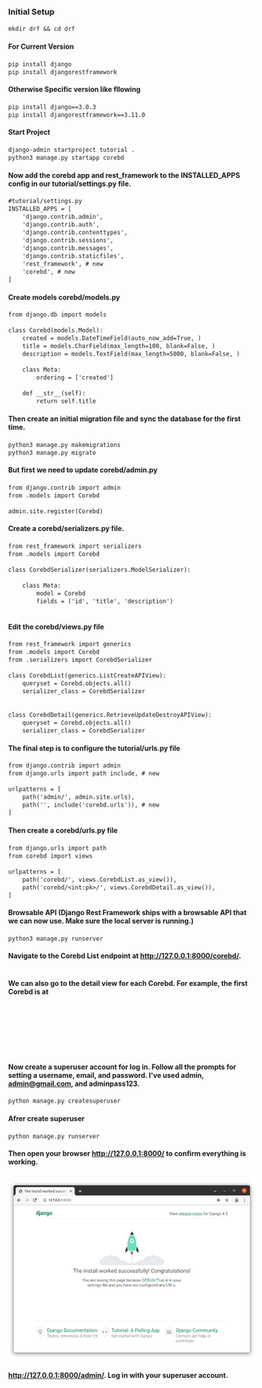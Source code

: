### Initial Setup

```
mkdir drf && cd drf
```
#### For Current Version
```
pip install django
pip install djangorestframework

```
#### Otherwise Specific version like fllowing

```
pip install django==3.0.3
pip install djangorestframework==3.11.0
```
#### Start Project
```
django-admin startproject tutorial .
python3 manage.py startapp corebd
```
#### Now add the corebd app and rest_framework to the INSTALLED_APPS config in our tutorial/settings.py file.
```
#tutorial/settings.py
INSTALLED_APPS = [
    'django.contrib.admin',
    'django.contrib.auth',
    'django.contrib.contenttypes',
    'django.contrib.sessions',
    'django.contrib.messages',
    'django.contrib.staticfiles',
    'rest_framework', # new
    'corebd', # new
]
```
#### Create models corebd/models.py
```
from django.db import models

class Corebd(models.Model):
    created = models.DateTimeField(auto_now_add=True, )
    title = models.CharField(max_length=100, blank=False, )
    description = models.TextField(max_length=5000, blank=False, )
    
    class Meta:
        ordering = ['created']
        
    def __str__(self):
        return self.title
```
#### Then create an initial migration file and sync the database for the first time.
```
python3 manage.py makemigrations
python3 manage.py migrate
```
#### But first we need to update corebd/admin.py
```
from django.contrib import admin
from .models import Corebd

admin.site.register(Corebd)
```
#### Create a corebd/serializers.py file.
```
from rest_framework import serializers
from .models import Corebd

class CorebdSerializer(serializers.ModelSerializer):

    class Meta:
        model = Corebd
        fields = ('id', 'title', 'description')
        

```
#### Edit the corebd/views.py file
```
from rest_framework import generics
from .models import Corebd
from .serializers import CorebdSerializer

class CorebdList(generics.ListCreateAPIView):
    queryset = Corebd.objects.all()
    serializer_class = CorebdSerializer


class CorebdDetail(generics.RetrieveUpdateDestroyAPIView):
    queryset = Corebd.objects.all()
    serializer_class = CorebdSerializer
```
#### The final step is to configure the tutorial/urls.py file 
```
from django.contrib import admin
from django.urls import path include, # new

urlpatterns = [
    path('admin/', admin.site.urls),
    path('', include('corebd.urls')), # new
]
```
#### Then create a corebd/urls.py file
```
from django.urls import path
from corebd import views

urlpatterns = [
    path('corebd/', views.CorebdList.as_view()),
    path('corebd/<int:pk>/', views.CorebdDetail.as_view()),
]

```
#### Browsable API (Django Rest Framework ships with a browsable API that we can now use. Make sure the local server is running.)
```
python3 manage.py runserver

```
#### Navigate to the Corebd List endpoint at http://127.0.0.1:8000/corebd/.
```

```
#### We can also go to the detail view for each Corebd. For example, the first Corebd is at 
```

```
####
```

```
#### 
```

```
####
```

```
#### 
```

```
####
```

```






#### Now create a superuser account for log in. Follow all the prompts for setting a username, email, and password. I've used admin, admin@gmail.com, and adminpass123.
```
python manage.py createsuperuser
```
#### Afrer create superuser 
```
python manage.py runserver
```
#### Then open your browser http://127.0.0.1:8000/ to confirm everything is working.


![image](Images/drf1.png)
---

####  http://127.0.0.1:8000/admin/. Log in with your superuser account.


```

```
####
```

```
